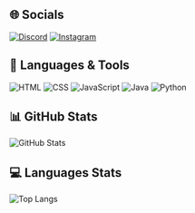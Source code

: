 ## 🌐 Socials
[![Discord](https://img.shields.io/badge/Discord-7289DA?logo=discord&logoColor=white)](https://discord.com/fiestyvortax2)
[![Instagram](https://img.shields.io/badge/Instagram-E4405F?logo=instagram&logoColor=white)](https://instagram.com/pvt_kartikkaiy)

## 🚀 Languages & Tools

![HTML](https://img.shields.io/badge/HTML-E34F26?logo=html5&logoColor=white)
![CSS](https://img.shields.io/badge/CSS-1572B6?logo=css3&logoColor=white)
![JavaScript](https://img.shields.io/badge/JavaScript-323330?logo=javascript&logoColor=F7DF1E)
![Java](https://img.shields.io/badge/Java-ED8B00?logo=java&logoColor=white)
![Python](https://img.shields.io/badge/Python-3776AB?logo=python&logoColor=white)

## 📊 GitHub Stats
![GitHub Stats](https://github-readme-stats.vercel.app/api?username=fiestyvortax69&show_icons=true&theme=radical)

## 💻 Languages Stats
![Top Langs](https://github-readme-stats.vercel.app/api/top-langs/?username=fiestyvortax69&layout=compact)


